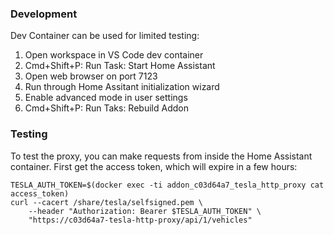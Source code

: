 ### Development

Dev Container can be used for limited testing:

1. Open workspace in VS Code dev container
1. Cmd+Shift+P: Run Task: Start Home Assistant
1. Open web browser on port 7123
1. Run through Home Assitant initialization wizard
1. Enable advanced mode in user settings
1. Cmd+Shift+P: Run Taks: Rebuild Addon

### Testing

To test the proxy, you can make requests from inside the Home Assistant container.  First get the access token, which will expire in a few hours:

```
TESLA_AUTH_TOKEN=$(docker exec -ti addon_c03d64a7_tesla_http_proxy cat access_token)
curl --cacert /share/tesla/selfsigned.pem \
    --header "Authorization: Bearer $TESLA_AUTH_TOKEN" \
    "https://c03d64a7-tesla-http-proxy/api/1/vehicles"
```
